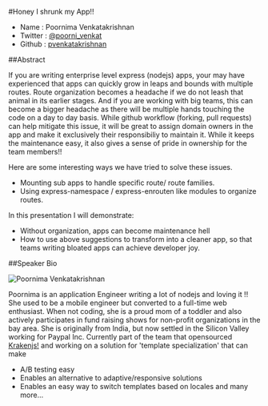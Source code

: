 #Honey I shrunk my App!!

* Name      : Poornima Venkatakrishnan
* Twitter   : [@poorni_venkat][]
* Github    : [pvenkatakrishnan][]

##Abstract

If you are writing enterprise level express (nodejs) apps, your may have experienced that apps can quickly grow in leaps and bounds with multiple routes. Route organization becomes a headache if we do not leash that animal in its earlier stages. And if you are working with big teams, this can become a bigger headache as there will be multiple hands touching the code on a day to day basis. While github workflow (forking, pull requests) can help mitigate this issue, it will be great to assign domain owners in the app and make it exclusively their responsibiliy to maintain it. While it keeps the maintenance easy, it also gives a sense of pride in ownership for the team members!!

Here are some interesting ways we have tried to solve these issues.

* Mounting sub apps to handle specific route/ route families.
* Using express-namespace / express-enrouten like modules to organize routes.

In this presentation I will demonstrate: 

* Without organization, apps can become maintenance hell
* How to use above suggestions to transform into a cleaner app, so that teams writing bloated apps can achieve developer joy.


##Speaker Bio

![Poornima Venkatakrishnan](https://raw.githubusercontent.com/pvenkatakrishnan/2014.cascadiajs.com/master/images/poornima.jpeg)

Poornima is an application Engineer writing a lot of nodejs and loving it !! She used to be a mobile engineer but converted to a full-time web enthusiast. When not coding, she is a proud mom of a toddler and also actively participates in fund raising shows for non-profit organizations in the bay area. She is originally from India, but now settled in the Silicon Valley working for Paypal Inc. Currently part of the team that opensourced [Krakenjs!](www.krakenjs.com) and working on a
solution for 'template specialization' that can make  
* A/B testing easy
* Enables an alternative to adaptive/responsive solutions
* Enables an easy way to switch templates based on locales and many more...

[@poorni_venkat]:https://twitter.com/poorni_venkat
[pvenkatakrishnan]:http://github.com/pvenkatakrishnan

